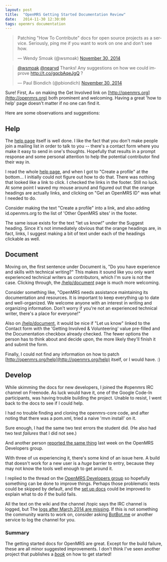 ```yaml
---
layout: post
title:  "OpenMRS Getting Started Documentation Review"
date:   2014-11-30 12:30:00
tags: openmrs documentation
---
```


<blockquote class="twitter-tweet" lang="en"><p>Patching &quot;How To Contribute&quot; docs for open source projects as a service. Seriously, ping me if you want to work on one and don&#39;t see how.</p>&mdash; Wendy Smoak (@wsmoak) <a href="https://twitter.com/wsmoak/status/538860866452856832">November 30, 2014</a></blockquote> <script async src="//platform.twitter.com/widgets.js" charset="utf-8"></script>

<blockquote class="twitter-tweet" data-conversation="none" lang="en"><p><a href="https://twitter.com/wsmoak">@wsmoak</a> <a href="https://twitter.com/nearyd">@nearyd</a> Thanks! Any suggestions on how we could improve <a href="http://t.co/gqcbAqeJgQ">http://t.co/gqcbAqeJgQ</a> ?</p>&mdash; Paul Biondich (@pbiondich) <a href="https://twitter.com/pbiondich/status/539073435675418624">November 30, 2014</a></blockquote> <script async src="//platform.twitter.com/widgets.js" charset="utf-8"></script>

Sure!  First, A+ on making the Get Involved link on [http://openmrs.org](http://openmrs.org) both prominent and welcoming.  Having a great 'how to help' page doesn't matter if no one can find it.

Here are some observations and suggestions:

<h2>Help</h2>

The [help page](http://openmrs.org/help/) itself is well done.  I like the fact that you don't make people join a mailing list in order to talk to you -- there's a contact form where you make it easy to send in one's thoughts.  Hopefully that results in a prompt response and some personal attention to help the potential contributor find their way in.

I read the whole [help page](http://openmrs.org/help), and when I got to "Create a profile" at the bottom... I initially could not figure out how to do that.  There was nothing that looked like a link to click.  I checked the links in the footer.  Still no luck.  At some point I waved my mouse around and figured out that the orange headings are actually links, and clicking on "Get an OpenMRS ID" was what I needed to do.

Consider making the text "Create a profile" into a link, and also adding id.openmrs.org to the list of 'Other OpenMRS sites' in the footer.

The same issue exists for the text "let us know!" under the Suggest heading.  Since it's not immediately obvious that the orange headings are, in fact, links, I suggest making a bit of text under each of the headings clickable as well.

<h2>Document</h2>

Moving on, the first sentence under Document is, "Do you have experience and skills with technical writing?"  This makes it sound like you only want experienced technical writers as contributors, which I'm sure is not the case.  Clicking through, the [/help/document](http://openmrs.org/help/document) page is much more welcoming.

Consider something like, "OpenMRS needs assistance maintaining its documentation and resources. It is important to keep everything up to date and well-organized. We welcome anyone with an interest in writing and organizing information. Don't worry if you're not an experienced technical writer, there's a place for everyone!"

Also on [/help/document](http://openmrs.org/help/document), it would be nice if "Let us know" linked to the Contact form with the 'Getting Involved & Volunteering' value pre-filled and the Documentation checkbox already checked.  The fewer options the person has to think about and decide upon, the more likely they'll finish it and submit the form.

Finally, I could not find any information on how to patch [http://openmrs.org/help](http://openmrs.org/help) itself, or I would have. :)

<h2>Develop</h2>

While skimming the docs for new developers, I joined the #openmrs IRC channel on Freenode.  As luck would have it, one of the Google Code-In participants, was having trouble building the project.  Unable to resist, I went back to the docs to see if I could help.

I had no trouble finding and cloning the openmrs-core code, and after noting that there was a pom.xml, tried a naive 'mvn install' on it.

Sure enough, I had the same two test errors the student did.  (He also had two test *failures* that I did not see.)

And another person [reported the same thing](https://groups.google.com/a/openmrs.org/forum/#!msg/dev/zwQ5bsngpks/qfUpFqnyI3EJ) last week on the OpenMRS Developers group.

With three of us experiencing it, there's some kind of an issue here.  A build that doesn't work for a new user is a *huge* barrier to entry, because they may not know the tools well enough to get around it.

I replied to the thread on the [OpenMRS Developers group](https://groups.google.com/a/openmrs.org/forum/#!forum/dev) so hopefully something can be done to improve things.  Perhaps those problematic tests could be skipped by default, and the [set up docs](http://en.flossmanuals.net/openmrs-developers-guide/get-set-up/) could be improved to explain what to do if the build fails.

All the text on the wiki and the channel /topic says the IRC channel is logged, but The [logs after March 2014 are missing](https://wiki.openmrs.org/display/IRC/2014+-+OpenMRS).  If this is not something the community wants to work on, consider asking [BotBot.me](https://botbot.me) or another service to log the channel for you.

<h3>Summary</h3>

The getting started docs for OpenMRS are great.  Except for the build failure, these are all minor suggested improvements.  I don't think I've seen another project that publishes a [*book*](http://en.flossmanuals.net/openmrs-developers-guide/) on how to get started!
